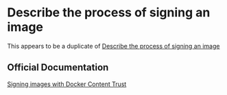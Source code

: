 # Describe the process of signing an image
This appears to be a duplicate of [Describe the process of signing an image](Domain_2_Image_Creation_Management_and_Registry/Sign_an_image_in_a_registry.md)

## Official Documentation
[Signing images with Docker Content Trust](https://docs.docker.com/engine/security/trust/#signing-images-with-docker-content-trust)

